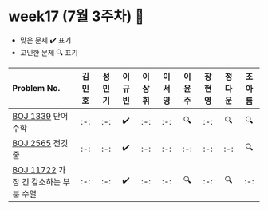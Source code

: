 # week17 (7월 3주차) :pencil:

- 맞은 문제 :heavy_check_mark: 표기
- 고민한 문제 :mag: 표기

| Problem No. | 김민호 | 성민기 | 이규빈 | 이상휘 | 이서영 | 이윤주 | 장현영 | 정다운 | 조아름 | 
| :---------- | :----: | :----: | :----: | :----: | :----: | :----: | :----: | :----: | :----: |
| [BOJ 1339](https://www.acmicpc.net/problem/1339) 단어 수학 |   :-:   |   :-:   |   :heavy_check_mark:   |   :-:   |   :-:   | :mag:   |   :-:   |   :mag:   |   :mag:   |
| [BOJ 2565](https://www.acmicpc.net/problem/2565) 전깃줄 |   :-:   |   :-:   |   :heavy_check_mark:   |   :-:   |   :-:   |   :-:  |   :-:   |   :-:   |   :mag:   |
| [BOJ 11722](https://www.acmicpc.net/problem/11722) 가장 긴 감소하는 부분 수열 |   :-:   |   :-:   |  :heavy_check_mark:   |   :-:   |   :-:   |  :mag:   |  :-:    |   :mag:   |   :-:   |

